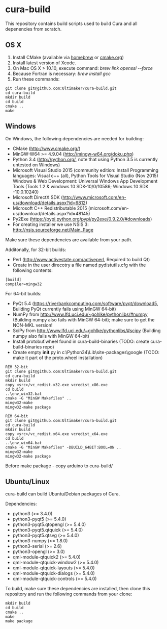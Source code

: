 # cura-build

This repository contains build scripts used to build Cura and all depenencies from scratch.

## OS X

1. Install CMake (available via [homebrew](http://brew.sh/) or [cmake.org](http://www.cmake.org/))
2. Install latest version of Xcode.
3. On Mac OS X > 10.10, execute command: *brew link openssl --force*
4. Because Fortran is necessary: *brew install gcc*
5. Run these commands:
```shell
git clone git@github.com:Ultimaker/cura-build.git
cd cura-build
mkdir build
cd build
cmake ..
make
```

## Windows

On Windows, the following dependencies are needed for building:

* CMake (http://www.cmake.org/)
* MinGW-W64 >= 4.9.04 (http://mingw-w64.org/doku.php)
* Python 3.4 (http://python.org/, note that using Python 3.5 is currently untested on Windows)
* Microsoft Visual Studio 2015 (community edition: 
  Install Programming languages: Visual c++ (all), Python Tools for Visual Studio (Nov 2015)
  Windows & Web Development: Universal Windows App Development Tools (Tools 1.2 & windows 10 SDK-10/0/10586; Windows 10 SDK -10.0.10240)
* Microsoft DirectX SDK (http://www.microsoft.com/en-us/download/details.aspx?id=6812)
* Microsoft C++ Redistributable 2015 (microsoft.com/en-us/download/details.aspx?id=48145)
* Py2Exe (https://pypi.python.org/pypi/py2exe/0.9.2.0/#downloads)
* For creating installer we use NSIS 3: http://nsis.sourceforge.net/Main_Page

Make sure these dependencies are available from your path.

Additonally, for 32-bit builds:

* Perl (http://www.activestate.com/activeperl, Required to build Qt)
* Create in the user direcotry a file named pydistutils.cfg with the following contents:
```shell
[build]
compiler=mingw32
```

For 64-bit builds:

* PyQt 5.4 (https://riverbankcomputing.com/software/pyqt/download5, Building PyQt currently fails using MinGW 64-bit)
* NumPy from http://www.lfd.uci.edu/~gohlke/pythonlibs/#numpy (Building numpy also fails with MinGW 64-bit); make sure to get the NON-MKL version!
* SciPy from http://www.lfd.uci.edu/~gohlke/pythonlibs/#scipy (Building numpy also fails with MinGW 64-bit)
* Install protobuf.wheel found in cura-build-binaries (TODO: create cura-build-binaries repo)
* Create empty __init__.py in c:\Python34\Lib\site-packages\google (TODO: make it part of the proto.wheel installation)

```shell
REM 32-bit
git clone git@github.com:Ultimaker/cura-build.git
cd cura-build
mkdir build
copy <src>/vc_redist.x32.exe vcredist_x86.exe
cd build
..\env_win32.bat
cmake -G "MinGW Makefiles" ..
mingw32-make
mingw32-make package
```

```shell
REM 64-bit
git clone git@github.com:Ultimaker/cura-build.git
cd cura-build
mkdir build
copy <src>/vc_redist.x64.exe vcredist_x64.exe
cd build
..\env_win64.bat
cmake -G "MinGW Makefiles" -DBUILD_64BIT:BOOL=ON ..
mingw32-make
mingw32-make package
```

Before make package - copy arduino to cura-build/

## Ubuntu/Linux

cura-build can build Ubuntu/Debian packages of Cura.

Dependencies:

* python3 (>= 3.4.0)
* python3-pyqt5 (>= 5.4.0)
* python3-pyqt5.qtopengl (>= 5.4.0)
* python3-pyqt5.qtquick (>= 5.4.0)
* python3-pyqt5.qtsvg (>= 5.4.0)
* python3-numpy (>= 1.8.0)
* python3-serial (>= 2.6)
* python3-opengl (>= 3.0)
* qml-module-qtquick2 (>= 5.4.0)
* qml-module-qtquick-window2 (>= 5.4.0)
* qml-module-qtquick-layouts (>= 5.4.0)
* qml-module-qtquick-dialogs (>= 5.4.0)
* qml-module-qtquick-controls (>= 5.4.0)

To build, make sure these dependencies are installed, then clone this repository and run the following commands from your clone:

```shell
mkdir build
cd build
cmake ..
make
make package
```
